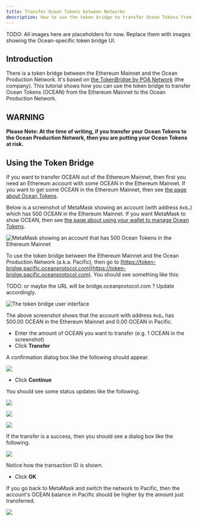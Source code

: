 ```yaml
---
title: Transfer Ocean Tokens between Networks
description: How to use the token bridge to transfer Ocean Tokens from the Ethereum Mainnet to the Ocean Production Network.
---
```


TODO: All images here are placeholders for now. Replace them with images showing the Ocean-specific token bridge UI.

## Introduction

There is a token bridge between the Ethereum Mainnet and the Ocean Production Network. It's based on [the TokenBridge by POA Network](https://medium.com/poa-network/introducing-the-erc20-to-erc20-tokenbridge-ce266cc1a2d0) (the company).
This tutorial shows how you can use the token bridge to transfer Ocean Tokens (OCEAN) from the Ethereum Mainnet to the Ocean Production Network.

## WARNING

**Please Note: At the time of writing, if you transfer your Ocean Tokens to the Ocean Production Network, then you are putting your Ocean Tokens at risk.**

## Using the Token Bridge

If you want to transfer OCEAN out of the Ethereum Mainnet, then first you need an Ethereum account with some OCEAN in the Ethereum Mainnet. If you want to get some OCEAN in the Ethereum Mainnet, then see [the page about Ocean Tokens](/concepts/ocean-tokens/).

Below is a screenshot of MetaMask showing an account (with address `0x8…`) which has 500 OCEAN in the Ethereum Mainnet. If you want MetaMask to show OCEAN, then see [the page about using your wallet to manage Ocean Tokens](/tutorials/wallets-and-ocean-tokens/).

![MetaMask showing an account that has 500 Ocean Tokens in the Ethereum Mainnet](./images/tb01.png)

To use the token bridge between the Ethereum Mainnet and the Ocean Production Network (a.k.a. Pacific), then go to [https://token-bridge.pacific.oceanprotocol.com](https://token-bridge.pacific.oceanprotocol.com). You should see something like this:

TODO: or maybe the URL will be bridge.oceanprotocol.com ? Update accordingly.

![The token bridge user interface](./images/tb02.png)

The above screenshot shows that the account with address `0x8…` has 500.00 OCEAN in the Ethereum Mainnet and 0.00 OCEAN in Pacific.

- Enter the amount of OCEAN you want to transfer (e.g. 1 OCEAN in the screenshot)
- Click **Transfer**

A confirmation dialog box like the following should appear.

![](./images/tb03.png)

- Click **Continue**

You should see some status updates like the following.

![](./images/tb04.png)

![](./images/tb05.png)

![](./images/tb06.png)

If the transfer is a success, then you should see a dialog box like the following.

![](./images/tb07.png)

Notice how the transaction ID is shown.

- Click **OK**

If you go back to MetaMask and switch the network to Pacific, then the account's OCEAN balance in Pacific should be higher by the amount just transferred.

![](./images/tb08.png)
